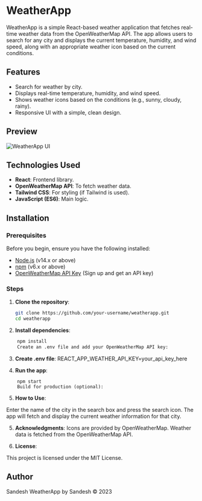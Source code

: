 # WeatherApp

WeatherApp is a simple React-based weather application that fetches real-time weather data from the OpenWeatherMap API. The app allows users to search for any city and displays the current temperature, humidity, and wind speed, along with an appropriate weather icon based on the current conditions.

## Features
- Search for weather by city.
- Displays real-time temperature, humidity, and wind speed.
- Shows weather icons based on the conditions (e.g., sunny, cloudy, rainy).
- Responsive UI with a simple, clean design.

## Preview

![WeatherApp UI](./src/WeatherApp_icons/Assets/preview.png)

## Technologies Used
- **React**: Frontend library.
- **OpenWeatherMap API**: To fetch weather data.
- **Tailwind CSS**: For styling (if Tailwind is used).
- **JavaScript (ES6)**: Main logic.

## Installation

### Prerequisites
Before you begin, ensure you have the following installed:
- [Node.js](https://nodejs.org/) (v14.x or above)
- [npm](https://www.npmjs.com/) (v6.x or above)
- [OpenWeatherMap API Key](https://openweathermap.org/appid) (Sign up and get an API key)

### Steps

1. **Clone the repository**:
   ```bash
   git clone https://github.com/your-username/weatherapp.git
   cd weatherapp


2. **Install dependencies**:
```bash
    npm install
    Create an .env file and add your OpenWeatherMap API key:
```
3. **Create .env file**:
REACT_APP_WEATHER_API_KEY=your_api_key_here

4. **Run the app**:
```
    npm start
    Build for production (optional):
```

5. **How to Use**:

Enter the name of the city in the search box and press the search icon.
The app will fetch and display the current weather information for that city.

5. **Acknowledgments**:
Icons are provided by OpenWeatherMap.
Weather data is fetched from the OpenWeatherMap API.

6. **License**:

This project is licensed under the MIT License.

## Author
Sandesh
WeatherApp by Sandesh © 2023